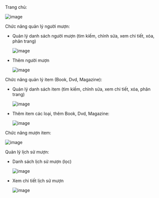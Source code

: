 Trang chủ:

  ![image](https://github.com/1701manpt/LMS/assets/76032325/7862f24c-b4de-417b-ab71-a530476aa6f5)

Chức năng quản lý người mượn:
- Quản lý danh sách người mượn (tìm kiếm, chỉnh sửa, xem chi tiết, xóa, phân trang)
  
  ![image](https://github.com/1701manpt/LMS/assets/76032325/a059fc22-7fbc-4470-a618-bcc94eab7351)

- Thêm người mượn
  
  ![image](https://github.com/1701manpt/LMS/assets/76032325/b946bf7b-4205-4f6a-95a8-ec9589168439)

Chức năng quản lý item (Book, Dvd, Magazine):
- Quản lý danh sách item (tìm kiếm, chỉnh sửa, xem chi tiết, xóa, phân trang)
  
  ![image](https://github.com/1701manpt/LMS/assets/76032325/247f7f7b-b1aa-468a-abe4-e65372001fcb)

- Thêm item các loại, thêm Book, Dvd, Magazine:
  
  ![image](https://github.com/1701manpt/LMS/assets/76032325/118b4975-071b-4f85-868f-d5877e2f62c0)

Chức năng mượn item:

  ![image](https://github.com/1701manpt/LMS/assets/76032325/13451071-07ee-433d-bf59-3974a52844e7)
  
Quản lý lịch sử mượn:
- Danh sách lịch sử mượn (lọc)
  
  ![image](https://github.com/1701manpt/LMS/assets/76032325/f948cc63-17d5-489d-a1c3-b85baed9df85)

- Xem chi tiết lịch sử mượn
  
  ![image](https://github.com/1701manpt/LMS/assets/76032325/2c424825-b5a6-4bb4-8864-18ff0ad38d14)

